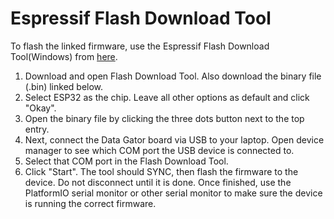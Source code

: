 # Espressif Flash Download Tool
To flash the linked firmware, use the Espressif Flash Download Tool(Windows) from [here](https://www.espressif.com/en/support/download/other-tools).

1. Download and open Flash Download Tool. Also download the binary file (.bin) linked below.
2. Select ESP32 as the chip. Leave all other options as default and click "Okay".
3. Open the binary file by clicking the three dots button next to the top entry.
4. Next, connect the Data Gator board via USB to your laptop. Open device manager to see which COM port the USB device is connected to.
5. Select that COM port in the Flash Download Tool.
6. Click "Start". The tool should SYNC, then flash the firmware to the device. Do not disconnect until it is done. Once finished, use the PlatformIO serial monitor or other serial monitor to make sure the device is running the correct firmware.

